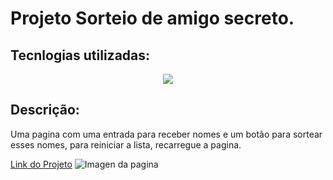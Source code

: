 <h1>Projeto Sorteio de amigo secreto.</h1>
<h2>Tecnlogias utilizadas:</h2>
<p align="center">
      <img src="https://skillicons.dev/icons?i=javascript,html,css" />
</p>

<h2>Descrição:</h2>
<p>Uma pagina com uma entrada para receber nomes e um botão para sortear esses nomes, para reiniciar a lista, recarregue a pagina.</p>
<a href="https://jojonior.github.io/desafio_amigo_screto/">Link do Projeto</a>
<img src="https://github.com/user-attachments/assets/3d3fa02b-055c-4a8a-90fd-f41dfa6d15a5" alt="Imagen da pagina">



